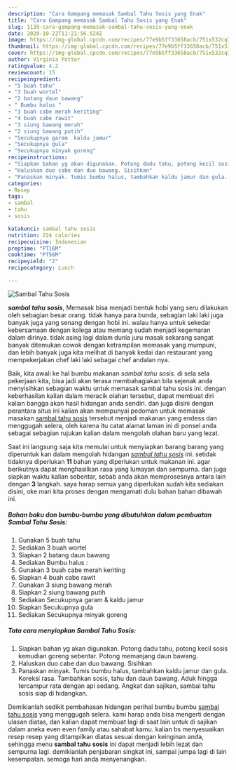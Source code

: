 ```yaml
---
description: "Cara Gampang memasak Sambal Tahu Sosis yang Enak"
title: "Cara Gampang memasak Sambal Tahu Sosis yang Enak"
slug: 1139-cara-gampang-memasak-sambal-tahu-sosis-yang-enak
date: 2020-10-22T11:21:56.524Z
image: https://img-global.cpcdn.com/recipes/77e9b5ff33658acb/751x532cq70/sambal-tahu-sosis-foto-resep-utama.jpg
thumbnail: https://img-global.cpcdn.com/recipes/77e9b5ff33658acb/751x532cq70/sambal-tahu-sosis-foto-resep-utama.jpg
cover: https://img-global.cpcdn.com/recipes/77e9b5ff33658acb/751x532cq70/sambal-tahu-sosis-foto-resep-utama.jpg
author: Virginia Potter
ratingvalue: 4.2
reviewcount: 15
recipeingredient:
- "5 buah tahu"
- "3 buah wortel"
- "2 batang daun bawang"
- " Bumbu halus "
- "3 buah cabe merah keriting"
- "4 buah cabe rawit"
- "3 siung bawang merah"
- "2 siung bawang putih"
- "Secukupnya garam  kaldu jamur"
- "Secukupnya gula"
- "Secukupnya minyak goreng"
recipeinstructions:
- "Siapkan bahan yg akan digunakan. Potong dadu tahu, potong kecil sosis kemudian goreng sebentar. Potong memanjang daun bawang."
- "Haluskan duo cabe dan duo bawang. Sisihkan"
- "Panaskan minyak. Tumis bumbu halus, tambahkan kaldu jamur dan gula. Koreksi rasa. Tambahkan sosis, tahu dan daun bawang. Aduk hingga tercampur rata dengan api sedang. Angkat dan sajikan, sambal tahu sosis siap di hidangkan."
categories:
- Resep
tags:
- sambal
- tahu
- sosis

katakunci: sambal tahu sosis 
nutrition: 224 calories
recipecuisine: Indonesian
preptime: "PT16M"
cooktime: "PT56M"
recipeyield: "2"
recipecategory: Lunch

---
```



![Sambal Tahu Sosis](https://img-global.cpcdn.com/recipes/77e9b5ff33658acb/751x532cq70/sambal-tahu-sosis-foto-resep-utama.jpg)

<b><i>sambal tahu sosis</i></b>, Memasak bisa menjadi bentuk hobi yang seru dilakukan oleh sebagian besar orang. tidak hanya para bunda, sebagian laki laki juga banyak juga yang senang dengan hobi ini. walau hanya untuk sekedar kebersamaan dengan kolega atau memang sudah menjadi kegemaran dalam dirinya. tidak asing lagi dalam dunia juru masak sekarang sangat banyak ditemukan cowok dengan ketrampilan memasak yang mumpuni, dan lebih banyak juga kita melihat di banyak kedai dan restaurant yang mempekerjakan chef laki laki sebagai chef andalan nya.

Baik, kita awali ke hal bumbu makanan <i>sambal tahu sosis</i>. di sela sela pekerjaan kita, bisa jadi akan terasa membahagiakan bila sejenak anda menyisihkan sebagian waktu untuk memasak sambal tahu sosis ini. dengan keberhasilan kalian dalam meracik olahan tersebut, dapat membuat diri kalian bangga akan hasil hidangan anda sendiri. dan juga disini dengan perantara situs ini kalian akan mempunyai pedoman untuk memasak masakan <u>sambal tahu sosis</u> tersebut menjadi makanan yang endess dan menggugah selera, oleh karena itu catat alamat laman ini di ponsel anda sebagai sebagian rujukan kalian dalam mengolah olahan baru yang lezat.




Saat ini langsung saja kita memulai untuk menyiapkan barang barang yang diperuntuk kan dalam mengolah hidangan <u><i>sambal tahu sosis</i></u> ini. setidak tidaknya diperlukan <b>11</b> bahan yang diperlukan untuk makanan ini. agar berikutnya dapat menghasilkan rasa yang lumayan dan sempurna. dan juga siapkan waktu kalian sebentar, sebab anda akan memprosesnya antara lain dengan <b>3</b> langkah. saya harap semua yang diperlukan sudah kita sediakan disini, oke mari kita proses dengan mengamati dulu bahan bahan dibawah ini.

<!--inarticleads1-->

##### Bahan baku dan bumbu-bumbu yang dibutuhkan dalam pembuatan Sambal Tahu Sosis:

1. Gunakan 5 buah tahu
1. Sediakan 3 buah wortel
1. Siapkan 2 batang daun bawang
1. Sediakan  Bumbu halus :
1. Gunakan 3 buah cabe merah keriting
1. Siapkan 4 buah cabe rawit
1. Gunakan 3 siung bawang merah
1. Siapkan 2 siung bawang putih
1. Sediakan Secukupnya garam &amp; kaldu jamur
1. Siapkan Secukupnya gula
1. Sediakan Secukupnya minyak goreng




<!--inarticleads2-->

##### Tata cara menyiapkan Sambal Tahu Sosis:

1. Siapkan bahan yg akan digunakan. Potong dadu tahu, potong kecil sosis kemudian goreng sebentar. Potong memanjang daun bawang.
1. Haluskan duo cabe dan duo bawang. Sisihkan
1. Panaskan minyak. Tumis bumbu halus, tambahkan kaldu jamur dan gula. Koreksi rasa. Tambahkan sosis, tahu dan daun bawang. Aduk hingga tercampur rata dengan api sedang. Angkat dan sajikan, sambal tahu sosis siap di hidangkan.




Demikianlah sedikit pembahasan hidangan perihal bumbu bumbu <u>sambal tahu sosis</u> yang menggugah selera. kami harap anda bisa mengerti dengan ulasan diatas, dan kalian dapat membuat lagi di saat lain untuk di sajikan dalam aneka even even family atau sahabat kamu. kalian bs menyesuaikan resep resep yang ditampilkan diatas sesuai dengan keinginan anda, sehingga menu <b>sambal tahu sosis</b> ini dapat menjadi lebih lezat dan sempurna lagi. demikianlah penjabaran singkat ini, sampai jumpa lagi di lain kesempatan. semoga hari anda menyenangkan.
